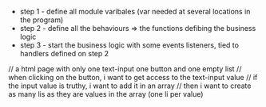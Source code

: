 
- step 1 - define all module varibales (var needed at several locations in the program)
- step 2 - define all the behaviours => the functions defibing the business logic
- step 3 - start the business logic with some events listeners, tied to handlers defined on step 2



// a html page with only one text-input one button and one empty list
// when clicking on the button, i want to get access to the text-input value
// if the input value is truthy, i want to add it in an array
// then i want to create as many lis as they are values in the array (one li per value)